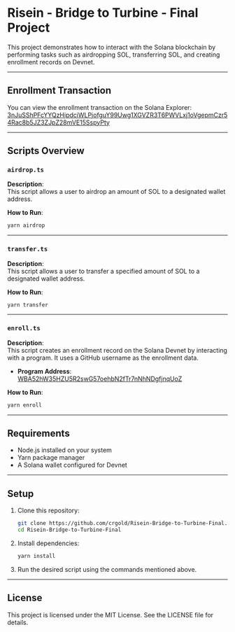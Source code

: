 # Risein - Bridge to Turbine - Final Project

This project demonstrates how to interact with the Solana blockchain by performing tasks such as airdropping SOL, transferring SOL, and creating enrollment records on Devnet.

---

## Enrollment Transaction

You can view the enrollment transaction on the Solana Explorer:  
[3nJuSShPFcYYQzHipdciWLPjofguY99Uwg1XGVZR3T6PWVLxj1oVgepmCzr54Rac8b5JZ3ZJpZ28mVE15SspyPty](https://explorer.solana.com/tx/3nJuSShPFcYYQzHipdciWLPjofguY99Uwg1XGVZR3T6PWVLxj1oVgepmCzr54Rac8b5JZ3ZJpZ28mVE15SspyPty?cluster=devnet)

---

## Scripts Overview

### `airdrop.ts`

**Description**:  
This script allows a user to airdrop an amount of SOL to a designated wallet address.

**How to Run**:  
```bash
yarn airdrop
```

---

### `transfer.ts`

**Description**:  
This script allows a user to transfer a specified amount of SOL to a designated wallet address.

**How to Run**:  
```bash
yarn transfer
```

---

### `enroll.ts`

**Description**:  
This script creates an enrollment record on the Solana Devnet by interacting with a program. It uses a GitHub username as the enrollment data.

- **Program Address**:  
  [WBA52hW35HZU5R2swG57oehbN2fTr7nNhNDgfjnqUoZ](https://explorer.solana.com/address/WBA52hW35HZU5R2swG57oehbN2fTr7nNhNDgfjnqUoZ/anchor-program?cluster=devnet)

**How to Run**:  
```bash
yarn enroll
```

---

## Requirements

- Node.js installed on your system
- Yarn package manager
- A Solana wallet configured for Devnet

---

## Setup

1. Clone this repository:
   ```bash
   git clone https://github.com/crgold/Risein-Bridge-to-Turbine-Final.git
   cd Risein-Bridge-to-Turbine-Final
   ```

2. Install dependencies:
   ```bash
   yarn install
   ```

3. Run the desired script using the commands mentioned above.

---

## License

This project is licensed under the MIT License. See the LICENSE file for details.

